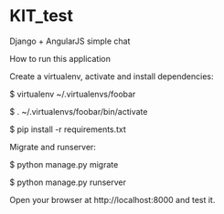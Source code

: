 # KIT_test
Django + AngularJS simple chat

How to run this application

Create a virtualenv, activate and install dependencies:

$ virtualenv ~/.virtualenvs/foobar

$ . ~/.virtualenvs/foobar/bin/activate

$ pip install -r requirements.txt

Migrate and runserver:

$ python manage.py migrate

$ python manage.py runserver

Open your browser at http://localhost:8000 and test it.
